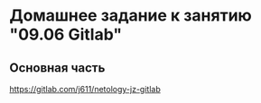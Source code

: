 # Домашнее задание к занятию "09.06 Gitlab"

## Основная часть

https://gitlab.com/j611/netology-jz-gitlab



